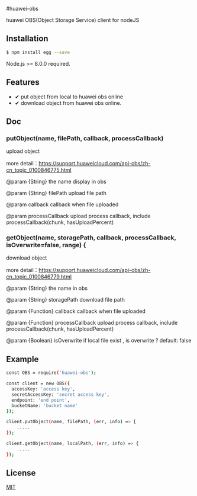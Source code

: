 #huawei-obs

huawei OBS(Object Storage Service) client for nodeJS

## Installation

```bash
$ npm install egg --save
```

Node.js >= 8.0.0 required.

## Features

- ✔︎ put object from local to huawei obs online
- ✔︎ download object from huawei obs online.

## Doc

### putObject(name, filePath, callback, processCallback)

upload object

more detail：https://support.huaweicloud.com/api-obs/zh-cn_topic_0100846775.html

@param {String} the name display in obs 

@param {String} filePath upload file path

@param callback callback when file uploaded
 
@param processCallback upload process callback, include processCallback(chunk, hasUploadPercent)
 
### getObject(name, storagePath, callback, processCallback, isOverwrite=false, range) {

download object

more detail：https://support.huaweicloud.com/api-obs/zh-cn_topic_0100846779.html

@param {String} the name in obs

@param {String} storagePath download file path

@param {Function} callback callback when file uploaded
 
@param {Function} processCallback upload process callback, include processCallback(chunk, hasUploadPercent)

@param {Boolean} isOverwrite if local file exist , is overwrite ? default: false


## Example

```bash
const OBS = require('huawei-obs');

const client = new OBS({
  accessKey: 'access key',
  secretAccessKey: 'secret access key',
  endpoint: 'end point',
  bucketName: 'bucket name'
});

client.putObject(name, filePath, (err, info) => {
    .....
});

client.getObject(name, localPath, (err, info) => {
    .....
});

```

## License

[MIT](LICENSE)

